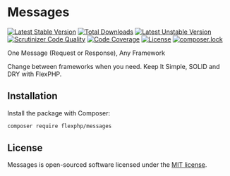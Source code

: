 # Messages

[![Latest Stable Version](https://poser.pugx.org/flexphp/messages/v/stable)](https://packagist.org/packages/flexphp/messages)
[![Total Downloads](https://poser.pugx.org/flexphp/messages/downloads)](https://packagist.org/packages/flexphp/messages)
[![Latest Unstable Version](https://poser.pugx.org/flexphp/messages/v/unstable)](https://packagist.org/packages/flexphp/messages)
[![Scrutinizer Code Quality](https://scrutinizer-ci.com/g/flexphp/flex-messages/badges/quality-score.png)](https://scrutinizer-ci.com/g/flexphp/flex-messages)
[![Code Coverage](https://scrutinizer-ci.com/g/flexphp/flex-messages/badges/coverage.png)](https://scrutinizer-ci.com/g/flexphp/flex-messages)
[![License](https://poser.pugx.org/flexphp/messages/license)](https://packagist.org/packages/flexphp/messages)
[![composer.lock](https://poser.pugx.org/flexphp/messages/composerlock)](https://packagist.org/packages/flexphp/messages)

One Message (Request or Response), Any Framework

Change between frameworks when you need. Keep It Simple, SOLID and DRY with FlexPHP.

## Installation

Install the package with Composer:

```bash
composer require flexphp/messages
```

## License

Messages is open-sourced software licensed under the [MIT license](https://opensource.org/licenses/MIT).
